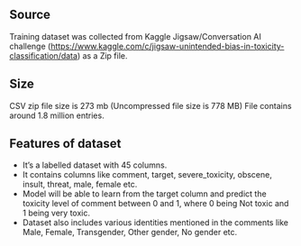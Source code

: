 ## Source
Training dataset  was collected from Kaggle Jigsaw/Conversation AI challenge (https://www.kaggle.com/c/jigsaw-unintended-bias-in-toxicity-classification/data) as a Zip file.


## Size
CSV zip file size is 273 mb (Uncompressed file size is 778 MB)
File contains around 1.8 million entries. 


## Features of dataset 
* It’s a labelled dataset with 45 columns.
* It contains columns like comment, target, severe_toxicity, obscene, insult, threat, male, female etc.
* Model will be able to learn from the target column and predict the toxicity level of comment between 0 and 1, where 0 being Not toxic and 1 being very toxic.
* Dataset also includes various identities mentioned in the comments like Male, Female, Transgender, Other gender, No gender etc.


